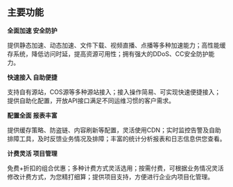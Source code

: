 ## 主要功能

**全面加速 安全防护**

提供静态加速、动态加速、文件下载、视频直播、点播等多种加速能力；高性能缓存系统，降低访问时延，提高资源可用性；拥有强大的DDoS、CC安全防护能力。

**快速接入 自助便捷**

支持自有源站，COS源等多种源站接入；接入操作简易、可实现快速便捷接入；提供自助化配置，开放API接口满足不同运维习惯的客户需求。

**配置全面 报表丰富**

提供缓存策略、防盗链、内容刷新等配置，灵活使用CDN；实时监控告警及自助排障工具，及时反馈业务情况及排障；丰富的统计分析报表和日志信息供您查看。

**计费灵活 项目管理**

免费+折扣的组合优惠；多种计费方式灵活选用；按需付费，可根据业务情况灵活修改计费方式，为您精打细算；提供项目支持，方便进行企业内项目化管理。
